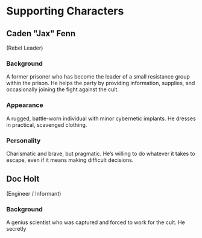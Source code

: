 # Supporting Characters

## Caden "Jax" Fenn

(Rebel Leader)

### Background

A former prisoner who has become the leader of a small resistance group within the prison. He helps the
party by providing information, supplies, and occasionally joining the fight against the cult.

### Appearance

A rugged, battle-worn individual with minor cybernetic implants. He dresses in practical, scavenged
clothing.

### Personality

Charismatic and brave, but pragmatic. He’s willing to do whatever it takes to escape, even if it means
making difficult decisions.

## Doc Holt

(Engineer / Informant)

### Background

A genius scientist who was captured and forced to work for the cult. He secretly
    
